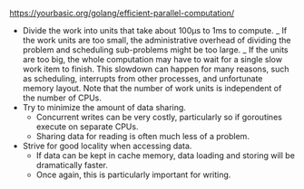 https://yourbasic.org/golang/efficient-parallel-computation/

- Divide the work into units that take about 100μs to 1ms to compute.
  _ If the work units are too small, the adminis­trative over­head of divi­ding the problem and sched­uling sub-problems might be too large.
  _ If the units are too big, the whole computation may have to wait for a single slow work item to finish. This slowdown can happen for many reasons, such as scheduling, interrupts from other processes, and unfortunate memory layout.
  Note that the number of work units is independent of the number of CPUs.
- Try to minimize the amount of data sharing.
  - Concurrent writes can be very costly, particularly so if goroutines execute on separate CPUs.
  - Sharing data for reading is often much less of a problem.
- Strive for good locality when accessing data.
  - If data can be kept in cache memory, data loading and storing will be dramatically faster.
  - Once again, this is particularly important for writing.
